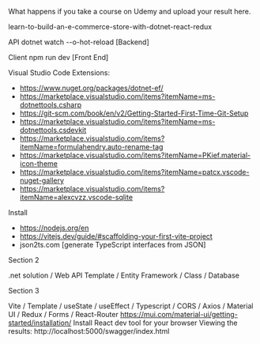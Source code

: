 What happens if you take a course on Udemy and upload your result here.

learn-to-build-an-e-commerce-store-with-dotnet-react-redux

API dotnet watch --o-hot-reload [Backend]

Client npm run dev [Front End]

Visual Studio Code Extensions:

- https://www.nuget.org/packages/dotnet-ef/
- https://marketplace.visualstudio.com/items?itemName=ms-dotnettools.csharp
- https://git-scm.com/book/en/v2/Getting-Started-First-Time-Git-Setup
- https://marketplace.visualstudio.com/items?itemName=ms-dotnettools.csdevkit
- https://marketplace.visualstudio.com/items?itemName=formulahendry.auto-rename-tag
- https://marketplace.visualstudio.com/items?itemName=PKief.material-icon-theme
- https://marketplace.visualstudio.com/items?itemName=patcx.vscode-nuget-gallery
- https://marketplace.visualstudio.com/items?itemName=alexcvzz.vscode-sqlite

Install

- https://nodejs.org/en
- https://vitejs.dev/guide/#scaffolding-your-first-vite-project
- json2ts.com [generate TypeScript interfaces from JSON]

Section 2

.net solution / Web API Template / Entity Framework / Class / Database

Section 3

Vite / Template / useState / useEffect / Typescript / CORS / Axios / Material UI / Redux / Forms / React-Router
https://mui.com/material-ui/getting-started/installation/
Install React dev tool for your browser
Viewing the results: http://localhost:5000/swagger/index.html